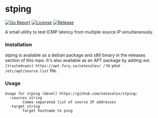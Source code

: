 # stping

[![Go Report](https://goreportcard.com/badge/github.com/natesales/stping?style=for-the-badge)](https://goreportcard.com/report/github.com/natesales/stping) 
[![License](https://img.shields.io/github/license/natesales/stping?style=for-the-badge)](https://raw.githubusercontent.com/natesales/stping/main/LICENSE) 
[![Release](https://img.shields.io/github/v/release/natesales/stping?style=for-the-badge)](https://github.com/natesales/stping/releases) 

A small utility to test ICMP latency from multiple source IP simultaneously.

### Installation
stping is available as a debian package and x86 binary in the releases section of this repo. It's also available as an APT package by adding `deb [trusted=yes] https://apt.fury.io/natesales/ /` to your `/etc/apt/source.list` file.

### Usage
```
Usage for stping (devel) https://github.com/natesales/stping:
  -sources string
        Comma separated list of source IP addresses
  -target string
        Target hostname to ping
```